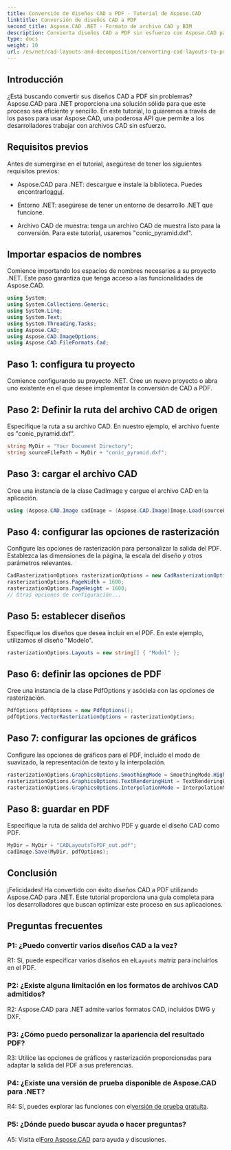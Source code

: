 ```yaml
---
title: Conversión de diseños CAD a PDF - Tutorial de Aspose.CAD
linktitle: Conversión de diseños CAD a PDF
second_title: Aspose.CAD .NET - Formato de archivo CAD y BIM
description: Convierta diseños CAD a PDF sin esfuerzo con Aspose.CAD para .NET. Siga nuestra guía paso a paso para una integración perfecta.
type: docs
weight: 10
url: /es/net/cad-layouts-and-decomposition/converting-cad-layouts-to-pdf/
---
```

## Introducción

¿Está buscando convertir sus diseños CAD a PDF sin problemas? Aspose.CAD para .NET proporciona una solución sólida para que este proceso sea eficiente y sencillo. En este tutorial, lo guiaremos a través de los pasos para usar Aspose.CAD, una poderosa API que permite a los desarrolladores trabajar con archivos CAD sin esfuerzo.

## Requisitos previos

Antes de sumergirse en el tutorial, asegúrese de tener los siguientes requisitos previos:

-  Aspose.CAD para .NET: descargue e instale la biblioteca. Puedes encontrarlo[aquí](https://releases.aspose.com/cad/net/).

- Entorno .NET: asegúrese de tener un entorno de desarrollo .NET que funcione.

- Archivo CAD de muestra: tenga un archivo CAD de muestra listo para la conversión. Para este tutorial, usaremos "conic_pyramid.dxf".

## Importar espacios de nombres

Comience importando los espacios de nombres necesarios a su proyecto .NET. Este paso garantiza que tenga acceso a las funcionalidades de Aspose.CAD.

```csharp
using System;
using System.Collections.Generic;
using System.Linq;
using System.Text;
using System.Threading.Tasks;
using Aspose.CAD;
using Aspose.CAD.ImageOptions;
using Aspose.CAD.FileFormats.Cad;
```

## Paso 1: configura tu proyecto

Comience configurando su proyecto .NET. Cree un nuevo proyecto o abra uno existente en el que desee implementar la conversión de CAD a PDF.

## Paso 2: Definir la ruta del archivo CAD de origen

Especifique la ruta a su archivo CAD. En nuestro ejemplo, el archivo fuente es "conic_pyramid.dxf".

```csharp
string MyDir = "Your Document Directory";
string sourceFilePath = MyDir + "conic_pyramid.dxf";
```

## Paso 3: cargar el archivo CAD

Cree una instancia de la clase CadImage y cargue el archivo CAD en la aplicación.

```csharp
using (Aspose.CAD.Image cadImage = (Aspose.CAD.Image)Image.Load(sourceFilePath))
```

## Paso 4: configurar las opciones de rasterización

Configure las opciones de rasterización para personalizar la salida del PDF. Establezca las dimensiones de la página, la escala del diseño y otros parámetros relevantes.

```csharp
CadRasterizationOptions rasterizationOptions = new CadRasterizationOptions();
rasterizationOptions.PageWidth = 1600;
rasterizationOptions.PageHeight = 1600;
// Otras opciones de configuración...
```

## Paso 5: establecer diseños

Especifique los diseños que desea incluir en el PDF. En este ejemplo, utilizamos el diseño "Modelo".

```csharp
rasterizationOptions.Layouts = new string[] { "Model" };
```

## Paso 6: definir las opciones de PDF

Cree una instancia de la clase PdfOptions y asóciela con las opciones de rasterización.

```csharp
PdfOptions pdfOptions = new PdfOptions();
pdfOptions.VectorRasterizationOptions = rasterizationOptions;
```

## Paso 7: configurar las opciones de gráficos

Configure las opciones de gráficos para el PDF, incluido el modo de suavizado, la representación de texto y la interpolación.

```csharp
rasterizationOptions.GraphicsOptions.SmoothingMode = SmoothingMode.HighQuality;
rasterizationOptions.GraphicsOptions.TextRenderingHint = TextRenderingHint.AntiAliasGridFit;
rasterizationOptions.GraphicsOptions.InterpolationMode = InterpolationMode.HighQualityBicubic;
```

## Paso 8: guardar en PDF

Especifique la ruta de salida del archivo PDF y guarde el diseño CAD como PDF.

```csharp
MyDir = MyDir + "CADLayoutsToPDF_out.pdf";
cadImage.Save(MyDir, pdfOptions);
```

## Conclusión

¡Felicidades! Ha convertido con éxito diseños CAD a PDF utilizando Aspose.CAD para .NET. Este tutorial proporciona una guía completa para los desarrolladores que buscan optimizar este proceso en sus aplicaciones.

## Preguntas frecuentes

### P1: ¿Puedo convertir varios diseños CAD a la vez?

 R1: Sí, puede especificar varios diseños en el`Layouts` matriz para incluirlos en el PDF.

### P2: ¿Existe alguna limitación en los formatos de archivos CAD admitidos?

R2: Aspose.CAD para .NET admite varios formatos CAD, incluidos DWG y DXF.

### P3: ¿Cómo puedo personalizar la apariencia del resultado PDF?

R3: Utilice las opciones de gráficos y rasterización proporcionadas para adaptar la salida del PDF a sus preferencias.

### P4: ¿Existe una versión de prueba disponible de Aspose.CAD para .NET?

 R4: Sí, puedes explorar las funciones con el[versión de prueba gratuita](https://releases.aspose.com/).

### P5: ¿Dónde puedo buscar ayuda o hacer preguntas?

A5: Visita el[Foro Aspose.CAD](https://forum.aspose.com/c/cad/19) para ayuda y discusiones.